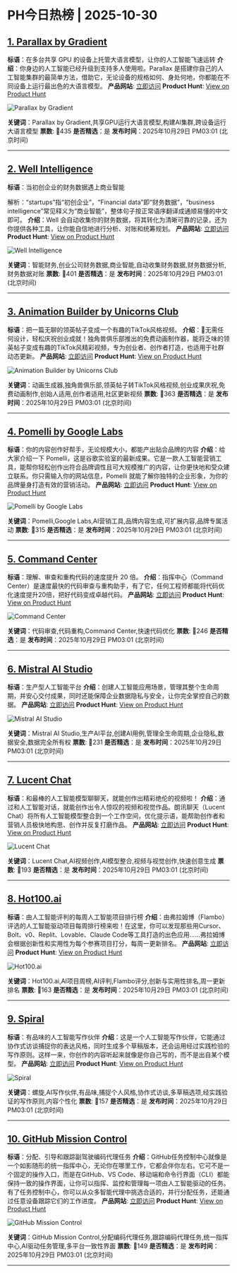 # PH今日热榜 | 2025-10-30

## [1. Parallax by Gradient](https://www.producthunt.com/products/parallax-by-gradient?utm_campaign=producthunt-api&utm_medium=api-v2&utm_source=Application%3A+dev+%28ID%3A+189358%29)
**标语**：在多台共享 GPU 的设备上托管大语言模型，让你的人工智能飞速运转
**介绍**：你身边的人工智能已经升级到支持多人使用啦。Parallax 是搭建你自己的人工智能集群的最简单方法，借助它，无论设备的规格如何、身处何地，你都能在不同设备上运行最出色的大语言模型。
**产品网站**: [立即访问](https://www.producthunt.com/r/TJALMXX2IQ42ST?utm_campaign=producthunt-api&utm_medium=api-v2&utm_source=Application%3A+dev+%28ID%3A+189358%29)
**Product Hunt**: [View on Product Hunt](https://www.producthunt.com/products/parallax-by-gradient?utm_campaign=producthunt-api&utm_medium=api-v2&utm_source=Application%3A+dev+%28ID%3A+189358%29)

![Parallax by Gradient](https://ph-files.imgix.net/3c8baee7-83ac-4bab-96f1-61475356897d.jpeg?auto=format)

**关键词**：Parallax by Gradient,共享GPU运行大语言模型,构建AI集群,跨设备运行大语言模型
**票数**: 🔺435
**是否精选**：是
**发布时间**：2025年10月29日 PM03:01 (北京时间)

---

## [2. Well Intelligence](https://www.producthunt.com/products/well-embed?utm_campaign=producthunt-api&utm_medium=api-v2&utm_source=Application%3A+dev+%28ID%3A+189358%29)
**标语**：当初创企业的财务数据遇上商业智能

解析：“startups”指“初创企业”，“Financial data”即“财务数据”，“business intelligence”常见释义为“商业智能”，整体句子按正常语序翻译成通顺易懂的中文即可。
**介绍**：Well 会自动收集你的财务数据，将其转化为清晰可靠的记录，还为你提供各种工具，让你能自信地进行分析、对账和统筹规划。
**产品网站**: [立即访问](https://www.producthunt.com/r/C3XDHTU45SAKOE?utm_campaign=producthunt-api&utm_medium=api-v2&utm_source=Application%3A+dev+%28ID%3A+189358%29)
**Product Hunt**: [View on Product Hunt](https://www.producthunt.com/products/well-embed?utm_campaign=producthunt-api&utm_medium=api-v2&utm_source=Application%3A+dev+%28ID%3A+189358%29)

![Well Intelligence](https://ph-files.imgix.net/287bc783-635d-4968-ab7a-7bb8bd726659.png?auto=format)

**关键词**：智能财务,创业公司财务数据,商业智能,自动收集财务数据,财务数据分析,财务数据对账
**票数**: 🔺401
**是否精选**：是
**发布时间**：2025年10月29日 PM03:01 (北京时间)

---

## [3. Animation Builder by Unicorns Club](https://www.producthunt.com/products/unicorns-club?utm_campaign=producthunt-api&utm_medium=api-v2&utm_source=Application%3A+dev+%28ID%3A+189358%29)
**标语**：把一篇无聊的领英帖子变成一个有趣的TikTok风格视频。
**介绍**：🎉无需任何设计，轻松庆祝创业成就！独角兽俱乐部推出的免费动画制作器，能将乏味的领英帖子变成有趣的TikTok风精彩视频，专为创业者、创作者打造，也适用于社群动态更新。
**产品网站**: [立即访问](https://www.producthunt.com/r/HIRNNFPERAV6IH?utm_campaign=producthunt-api&utm_medium=api-v2&utm_source=Application%3A+dev+%28ID%3A+189358%29)
**Product Hunt**: [View on Product Hunt](https://www.producthunt.com/products/unicorns-club?utm_campaign=producthunt-api&utm_medium=api-v2&utm_source=Application%3A+dev+%28ID%3A+189358%29)

![Animation Builder by Unicorns Club](https://ph-files.imgix.net/4657e711-d510-4328-90da-c1eefc5ab2a7.png?auto=format)

**关键词**：动画生成器,独角兽俱乐部,领英帖子转TikTok风格视频,创业成果庆祝,免费动画制作,创始人适用,创作者适用,社区更新视频
**票数**: 🔺363
**是否精选**：是
**发布时间**：2025年10月29日 PM03:01 (北京时间)

---

## [4. Pomelli by Google Labs](https://www.producthunt.com/products/google?utm_campaign=producthunt-api&utm_medium=api-v2&utm_source=Application%3A+dev+%28ID%3A+189358%29)
**标语**：你的内容创作好帮手，无论规模大小，都能产出贴合品牌的内容
**介绍**：给大家介绍一下 Pomelli，这是谷歌实验室的最新成果。它是一款人工智能营销工具，能帮你轻松创作出符合品牌调性且可大规模推广的内容，让你更快地和受众建立联系。你只需输入你的网站信息，Pomelli 就能了解你独特的企业形象，为你的品牌量身打造有效的营销活动。
**产品网站**: [立即访问](https://www.producthunt.com/r/P5SEOLJVSZ3RQ2?utm_campaign=producthunt-api&utm_medium=api-v2&utm_source=Application%3A+dev+%28ID%3A+189358%29)
**Product Hunt**: [View on Product Hunt](https://www.producthunt.com/products/google?utm_campaign=producthunt-api&utm_medium=api-v2&utm_source=Application%3A+dev+%28ID%3A+189358%29)

![Pomelli by Google Labs](https://ph-files.imgix.net/db0abedc-9390-48d7-b3cf-4e2481d5beae.jpeg?auto=format)

**关键词**：Pomelli,Google Labs,AI营销工具,品牌内容生成,可扩展内容,品牌专属活动
**票数**: 🔺315
**是否精选**：是
**发布时间**：2025年10月29日 PM03:01 (北京时间)

---

## [5. Command Center](https://www.producthunt.com/products/command-center?utm_campaign=producthunt-api&utm_medium=api-v2&utm_source=Application%3A+dev+%28ID%3A+189358%29)
**标语**：理解、审查和重构代码的速度提升 20 倍。
**介绍**：指挥中心（Command Center）是速度最快的代码审查与重构助手，有了它，任何工程师都能将代码优化速度提升20倍，把好代码变成卓越代码。
**产品网站**: [立即访问](https://www.producthunt.com/r/43VFSVKBI73XNE?utm_campaign=producthunt-api&utm_medium=api-v2&utm_source=Application%3A+dev+%28ID%3A+189358%29)
**Product Hunt**: [View on Product Hunt](https://www.producthunt.com/products/command-center?utm_campaign=producthunt-api&utm_medium=api-v2&utm_source=Application%3A+dev+%28ID%3A+189358%29)

![Command Center](https://ph-files.imgix.net/76de3cc0-d6da-43db-9b40-25b901beeb0e.png?auto=format)

**关键词**：代码审查,代码重构,Command Center,快速代码优化
**票数**: 🔺246
**是否精选**：是
**发布时间**：2025年10月29日 PM03:01 (北京时间)

---

## [6. Mistral AI Studio](https://www.producthunt.com/products/mistral-7b?utm_campaign=producthunt-api&utm_medium=api-v2&utm_source=Application%3A+dev+%28ID%3A+189358%29)
**标语**：生产型人工智能平台
**介绍**：创建人工智能应用场景，管理其整个生命周期，并安心交付成果，同时还能保障企业数据隐私与安全，让你完全掌控自己的数据。
**产品网站**: [立即访问](https://www.producthunt.com/r/65VM3LQZ63SJSV?utm_campaign=producthunt-api&utm_medium=api-v2&utm_source=Application%3A+dev+%28ID%3A+189358%29)
**Product Hunt**: [View on Product Hunt](https://www.producthunt.com/products/mistral-7b?utm_campaign=producthunt-api&utm_medium=api-v2&utm_source=Application%3A+dev+%28ID%3A+189358%29)

![Mistral AI Studio](https://ph-files.imgix.net/8b61425f-4bc1-4243-b724-e1b357447441.png?auto=format)

**关键词**：Mistral AI Studio,生产AI平台,创建AI用例,管理全生命周期,企业隐私,数据安全,数据完全所有权
**票数**: 🔺231
**是否精选**：是
**发布时间**：2025年10月29日 PM03:01 (北京时间)

---

## [7. Lucent Chat](https://www.producthunt.com/products/lucent-chat?utm_campaign=producthunt-api&utm_medium=api-v2&utm_source=Application%3A+dev+%28ID%3A+189358%29)
**标语**：和最棒的人工智能模型聊聊天，就能创作出精彩绝伦的视频啦！
**介绍**：通过和人工智能对话，就能创作出令人惊叹的视频和视觉作品。朗讯聊天（Lucent Chat）将所有人工智能模型整合到一个工作空间，优化提示语，能帮助创作者和营销人员极快地构思、创作并反复打磨作品。
**产品网站**: [立即访问](https://www.producthunt.com/r/VYXJLGMQIMNXHL?utm_campaign=producthunt-api&utm_medium=api-v2&utm_source=Application%3A+dev+%28ID%3A+189358%29)
**Product Hunt**: [View on Product Hunt](https://www.producthunt.com/products/lucent-chat?utm_campaign=producthunt-api&utm_medium=api-v2&utm_source=Application%3A+dev+%28ID%3A+189358%29)

![Lucent Chat](https://ph-files.imgix.net/753e4d3e-ef24-47c6-a603-eb4b4e5fea0c.png?auto=format)

**关键词**：Lucent Chat,AI视频创作,AI模型整合,视频与视觉创作,快速创意生成
**票数**: 🔺193
**是否精选**：是
**发布时间**：2025年10月29日 PM03:01 (北京时间)

---

## [8. Hot100.ai](https://www.producthunt.com/products/hot100-ai?utm_campaign=producthunt-api&utm_medium=api-v2&utm_source=Application%3A+dev+%28ID%3A+189358%29)
**标语**：由人工智能评判的每周人工智能项目排行榜
**介绍**：由弗拉姆博（Flambo）评选的人工智能驱动项目每周排行榜来啦！在这里，你可以发现那些用Cursor、Bolt、v0、Replit、Lovable、Claude Code等工具打造的出色应用……弗拉姆博会根据创新性和实用性为每个参赛项目打分，每周一更新排名。
**产品网站**: [立即访问](https://www.producthunt.com/r/3AXQR5XD4Q2H6X?utm_campaign=producthunt-api&utm_medium=api-v2&utm_source=Application%3A+dev+%28ID%3A+189358%29)
**Product Hunt**: [View on Product Hunt](https://www.producthunt.com/products/hot100-ai?utm_campaign=producthunt-api&utm_medium=api-v2&utm_source=Application%3A+dev+%28ID%3A+189358%29)

![Hot100.ai](https://ph-files.imgix.net/9b123b79-13ef-4e51-a5b7-afdda87c53cc.png?auto=format)

**关键词**：Hot100.ai,AI项目周榜,AI评判,Flambo评分,创新与实用性排名,周一更新排名
**票数**: 🔺163
**是否精选**：是
**发布时间**：2025年10月29日 PM03:01 (北京时间)

---

## [9. Spiral](https://www.producthunt.com/products/spiral-8?utm_campaign=producthunt-api&utm_medium=api-v2&utm_source=Application%3A+dev+%28ID%3A+189358%29)
**标语**：有品味的人工智能写作伙伴
**介绍**：这是一个人工智能写作伙伴，它能通过协作式访谈捕捉你的表达风格，同时生成多个草稿版本，还会运用经过实践检验的写作原则。这样一来，你创作的内容听起来就像是你自己写的，而不是出自某个模型。
**产品网站**: [立即访问](https://www.producthunt.com/r/VHDCOLIYOQZ7BK?utm_campaign=producthunt-api&utm_medium=api-v2&utm_source=Application%3A+dev+%28ID%3A+189358%29)
**Product Hunt**: [View on Product Hunt](https://www.producthunt.com/products/spiral-8?utm_campaign=producthunt-api&utm_medium=api-v2&utm_source=Application%3A+dev+%28ID%3A+189358%29)

![Spiral](https://ph-files.imgix.net/c86a7550-14c9-4fad-8586-91dfa7c8b852.png?auto=format)

**关键词**：螺旋,AI写作伙伴,有品味,捕捉个人风格,协作式访谈,多草稿选项,经实践验证的写作原则,内容个性化
**票数**: 🔺157
**是否精选**：是
**发布时间**：2025年10月29日 PM03:01 (北京时间)

---

## [10. GitHub Mission Control](https://www.producthunt.com/products/github?utm_campaign=producthunt-api&utm_medium=api-v2&utm_source=Application%3A+dev+%28ID%3A+189358%29)
**标语**：分配、引导和跟踪副驾驶编码代理任务
**介绍**：GitHub任务控制中心就像是一个如影随形的统一指挥中心，无论你在哪里工作，它都会伴你左右。它可不是一个固定的操作入口，而是在GitHub、VS Code、移动端和命令行界面（CLI）都能保持一致的操作界面，让你可以指挥、监控和管理每一项由人工智能驱动的任务。有了任务控制中心，你可以从众多智能代理中挑选合适的，并行分配任务，还能通过任意设备跟踪它们的工作进度。
**产品网站**: [立即访问](https://www.producthunt.com/r/QKEGLYR2SYN3SX?utm_campaign=producthunt-api&utm_medium=api-v2&utm_source=Application%3A+dev+%28ID%3A+189358%29)
**Product Hunt**: [View on Product Hunt](https://www.producthunt.com/products/github?utm_campaign=producthunt-api&utm_medium=api-v2&utm_source=Application%3A+dev+%28ID%3A+189358%29)

![GitHub Mission Control](https://ph-files.imgix.net/134f416c-6618-450c-8143-24f05489c751.jpeg?auto=format)

**关键词**：GitHub Mission Control,分配编码代理任务,跟踪编码代理任务,统一指挥中心,AI驱动任务管理,多平台一致性界面
**票数**: 🔺149
**是否精选**：是
**发布时间**：2025年10月29日 PM03:01 (北京时间)

---

